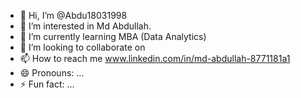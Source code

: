 - 👋 Hi, I’m @Abdu18031998
- 👀 I’m interested in Md Abdullah.
- 🌱 I’m currently learning MBA (Data Analytics)
- 💞️ I’m looking to collaborate on
- 📫 How to reach me www.linkedin.com/in/md-abdullah-8771181a1
- 😄 Pronouns: ...
- ⚡ Fun fact: ...

<!---
Abdu18031998/Abdu18031998 is a ✨ special ✨ repository because its `README.md` (this file) appears on your GitHub profile.
You can click the Preview link to take a look at your changes.
--->
